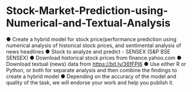 # Stock-Market-Prediction-using-Numerical-and-Textual-Analysis


● Create a hybrid model for stock price/performance prediction using
numerical analysis of historical stock prices, and sentimental analysis
of news headlines
● Stock to analyze and predict - SENSEX (S&P BSE SENSEX)
● Download historical stock prices from finance.yahoo.com
● Download textual (news) data from https://bit.ly/36fFPI6
● Use either R or Python, or both for separate analysis and then
combine the findings to create a hybrid model
● Depending on the accuracy of the model and quality of the task, we
will endorse your work and help you publish it.
